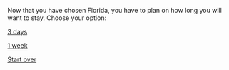 Now that you have chosen Florida, you have to plan on how long you will want to stay. Choose your option:

[3 days](Florida/visiting-time.md/amusement-park.md)

[1 week](Florida/visiting-time.md/restaurants.md])

[Start over](../home.md)